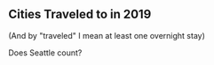 ## Cities Traveled to in 2019
(And by "traveled" I mean at least one overnight stay)

Does Seattle count?
